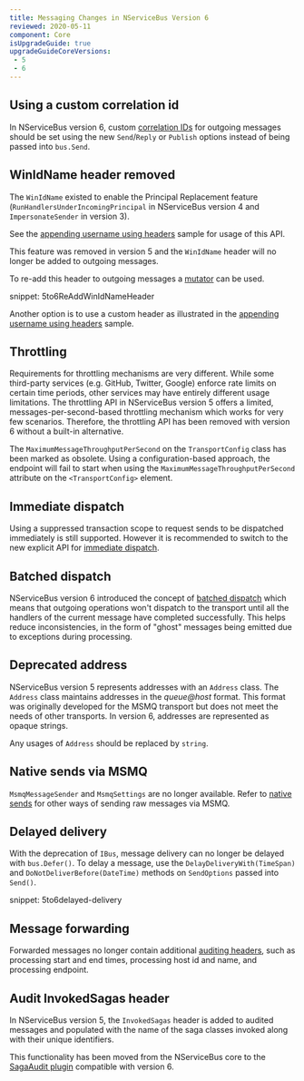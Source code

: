 ```yaml
---
title: Messaging Changes in NServiceBus Version 6
reviewed: 2020-05-11
component: Core
isUpgradeGuide: true
upgradeGuideCoreVersions:
 - 5
 - 6
---
```



## Using a custom correlation id

In NServiceBus version 6, custom [correlation IDs](/nservicebus/messaging/headers.md#messaging-interaction-headers-nservicebus-correlationid) for outgoing messages should be set using the new `Send`/`Reply` or `Publish` options instead of being passed into `bus.Send`.


## WinIdName header removed

The `WinIdName` existed to enable the Principal Replacement feature (`RunHandlersUnderIncomingPrincipal` in NServiceBus version 4 and `ImpersonateSender` in version 3).

See the [appending username using headers](/samples/username-header/) sample for usage of this API.

This feature was removed in version 5 and the `WinIdName` header will no longer be added to outgoing messages.

To re-add this header to outgoing messages a [mutator](/nservicebus/pipeline/message-mutators.md) can be used.

snippet: 5to6ReAddWinIdNameHeader

Another option is to use a custom header as illustrated in the [appending username using headers](/samples/username-header/) sample.


## Throttling

Requirements for throttling mechanisms are very different. While some third-party services (e.g. GitHub, Twitter, Google) enforce rate limits on certain time periods, other services may have entirely different usage limitations. The throttling API in NServiceBus version 5 offers a limited, messages-per-second-based throttling mechanism which works for very few scenarios. Therefore, the throttling API has been removed with version 6 without a built-in alternative.

The `MaximumMessageThroughputPerSecond` on the `TransportConfig` class has been marked as obsolete. Using a configuration-based approach, the endpoint will fail to start when using the `MaximumMessageThroughputPerSecond` attribute on the `<TransportConfig>` element.


## Immediate dispatch

Using a suppressed transaction scope to request sends to be dispatched immediately is still supported. However it is recommended to switch to the new explicit API for [immediate dispatch](/nservicebus/messaging/send-a-message.md#dispatching-a-message-immediately).


## Batched dispatch

NServiceBus version 6 introduced the concept of [batched dispatch](/nservicebus/messaging/batched-dispatch.md) which means that outgoing operations won't dispatch to the transport until all the handlers of the current message have completed successfully. This helps reduce inconsistencies, in the form of "ghost" messages being emitted due to exceptions during processing.


## Deprecated address

NServiceBus version 5 represents addresses with an `Address` class. The `Address` class maintains addresses in the *queue@host* format. This format was originally developed for the MSMQ transport but does not meet the needs of other transports. In version 6, addresses are represented as opaque strings.

Any usages of `Address` should be replaced by `string`.


## Native sends via MSMQ

`MsmqMessageSender` and `MsmqSettings` are no longer available. Refer to [native sends](/transports/msmq/native-integration.md) for other ways of sending raw messages via MSMQ.


## Delayed delivery

With the deprecation of `IBus`, message delivery can no longer be delayed with `bus.Defer()`. To delay a message, use the `DelayDeliveryWith(TimeSpan)` and `DoNotDeliverBefore(DateTime)` methods on `SendOptions` passed into `Send()`.

snippet: 5to6delayed-delivery


## Message forwarding

Forwarded messages no longer contain additional [auditing headers](/nservicebus/operations/auditing.md#message-headers), such as processing start and end times, processing host id and name, and processing endpoint.


## Audit InvokedSagas header

In NServiceBus version 5, the `InvokedSagas` header is added to audited messages and populated with the name of the saga classes invoked along with their unique identifiers.

This functionality has been moved from the NServiceBus core to the [SagaAudit plugin](/servicecontrol/plugins/saga-audit.md) compatible with version 6.
